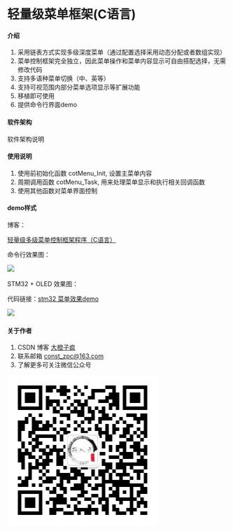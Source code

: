 # 轻量级菜单框架(C语言)

#### 介绍

1. 采用链表方式实现多级深度菜单（通过配置选择采用动态分配或者数组实现）
2. 菜单控制框架完全独立，因此菜单操作和菜单内容显示可自由搭配选择，无需修改代码
3. 支持多语种菜单切换（中、英等）
4. 支持可视范围内部分菜单选项显示等扩展功能
5. 移植即可使用
6. 提供命令行界面demo

#### 软件架构

软件架构说明


#### 使用说明

1. 使用前初始化函数 cotMenu_Init, 设置主菜单内容
2. 周期调用函数 cotMenu_Task, 用来处理菜单显示和执行相关回调函数
3. 使用其他函数对菜单界面控制

#### demo样式

博客：

[轻量级多级菜单控制框架程序（C语言）](https://blog.csdn.net/qq_24130227/article/details/121167276?csdn_share_tail=%7B%22type%22%3A%22blog%22%2C%22rType%22%3A%22article%22%2C%22rId%22%3A%22121167276%22%2C%22source%22%3A%22qq_24130227%22%7D&ctrtid=VbyfV)

命令行效果图：

![](https://img-blog.csdnimg.cn/22d1476746f64b82ae8a614a47d9d7de.gif)

STM32 + OLED 效果图：

代码链接：[stm32 菜单效果demo](https://gitee.com/cot_package/demo_stm32)

![](https://img-blog.csdnimg.cn/721e44b87f634c7e9aabe3191a3876a1.gif)

#### 关于作者

1. CSDN 博客 [大橙子疯](https://blog.csdn.net/qq_24130227?spm=1010.2135.3001.5343)
2. 联系邮箱 const_zpc@163.com
3. 了解更多可关注微信公众号

![大橙子疯嵌入式](微信公众号.jpg)
